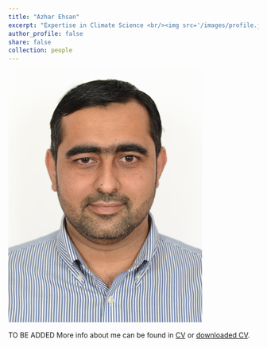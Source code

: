```yaml
---
title: "Azhar Ehsan"
excerpt: "Expertise in Climate Science <br/><img src='/images/profile.jpg' style='height: 10%; width: 10%; object-fit: contain' alt='Avatar' class='avatar'/>"
author_profile: false
share: false
collection: people
---
```


<img src="/images/DSC_7644.jpg" alt="Avatar" class="avatar"/>

TO BE ADDED
More info about me can be found in [CV](https://singh-bohar.github.io/cv/) or [downloaded CV](http://singh-bohar.github.io/files/BOHAR_SINGH_CV.pdf).